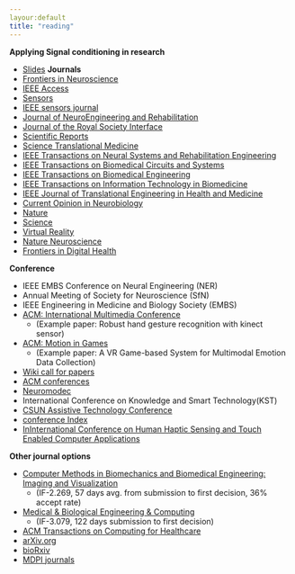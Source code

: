 ```yaml
---
layour:default
title: "reading"
---
```

**Applying Signal conditioning in research**
- [Slides](https://docs.google.com/presentation/d/1yfTiVgG11OJyodFzqhVmtRYBK29Zuum-/edit?usp=sharing&ouid=109460573329931604647&rtpof=true&sd=true)
**Journals**
- [Frontiers in Neuroscience](https://www.frontiersin.org/journals/neuroscience)
- [IEEE Access](https://ieeexplore.ieee.org/xpl/RecentIssue.jsp?punumber=6287639)
- [Sensors](https://www.mdpi.com/journal/sensors)
- [IEEE sensors journal](https://ieeexplore.ieee.org/xpl/RecentIssue.jsp?punumber=7361)
- [Journal of NeuroEngineering and Rehabilitation](https://jneuroengrehab.biomedcentral.com/)
- [Journal of the Royal Society Interface](https://royalsocietypublishing.org/journal/rsif)
- [Scientific Reports](https://www.nature.com/srep/)
- [Science Translational Medicine](https://www.science.org/journal/stm?cookieSet=1)
- [IEEE Transactions on Neural Systems and Rehabilitation Engineering](https://ieeexplore.ieee.org/xpl/RecentIssue.jsp?punumber=7333)
- [IEEE Transactions on Biomedical Circuits and Systems](https://ieeexplore.ieee.org/xpl/RecentIssue.jsp?punumber=4156126)
- [IEEE Transactions on Biomedical Engineering](https://ieeexplore.ieee.org/xpl/RecentIssue.jsp?punumber=10)
- [IEEE Transactions on Information Technology in Biomedicine](https://ieeexplore.ieee.org/xpl/RecentIssue.jsp?punumber=4233)
- [IEEE Journal of Translational Engineering in Health and Medicine](https://www.embs.org/jtehm/)
- [Current Opinion in Neurobiology](https://www.sciencedirect.com/journal/current-opinion-in-neurobiology/vol/76/suppl/C)
- [Nature](https://www.nature.com/)
- [Science](https://www.science.org/)
- [Virtual Reality](https://www.springer.com/journal/10055)
- [Nature Neuroscience](https://www.nature.com/neuro/research-articles)
- [Frontiers in Digital Health](https://www.frontiersin.org/journals/digital-health)


**Conference**
- IEEE EMBS Conference on Neural Engineering (NER)
- Annual Meeting of Society for Neuroscience (SfN)
- IEEE Engineering in Medicine and Biology Society (EMBS)
- [ACM: International Multimedia Conference](https://dl.acm.org/conference/mm)
  - (Example paper: Robust hand gesture recognition with kinect sensor)
- [ACM: Motion in Games](https://dl.acm.org/conference/mig)
  - (Example paper: A VR Game-based System for Multimodal Emotion Data Collection)
- [Wiki call for papers](http://www.wikicfp.com/cfp/)
- [ACM conferences](https://dl.acm.org/conferences)
- [Neuromodec](https://neuromodec.org)
- International Conference on Knowledge and Smart Technology(KST)
- [CSUN Assistive Technology Conference](https://www.csun.edu/cod/conference/sessions/index.php/)
- [conference Index](https://conferenceindex.org/)
- [InInternational Conference on Human Haptic Sensing and Touch Enabled Computer Applications](https://link.springer.com/conference/eurohaptics)

**Other journal options**
- [Computer Methods in Biomechanics and Biomedical Engineering: Imaging and Visualization](https://www.tandfonline.com/action/journalInformation?show=journalMetrics&journalCode=tciv20)
  - (IF-2.269, 57 days avg. from submission to first decision, 36% accept rate)
- [Medical & Biological Engineering & Computing](https://www.springer.com/journal/11517)
  - (IF-3.079, 122 days submission to first decision)
- [ACM Transactions on Computing for Healthcare](https://dl.acm.org/journal/health)
- [arXiv.org](https://arxiv.org/)
- [bioRxiv](https://www.biorxiv.org/)
- [MDPI journals](https://www.mdpi.com/about/journals)
